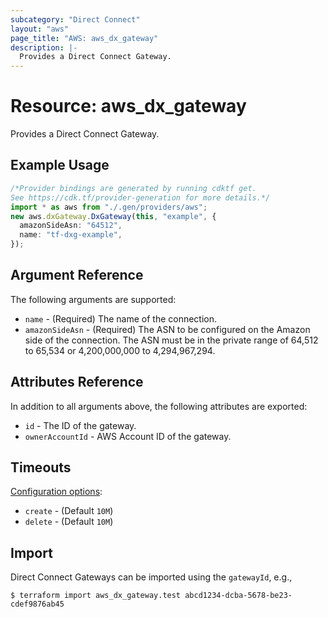 ```yaml
---
subcategory: "Direct Connect"
layout: "aws"
page_title: "AWS: aws_dx_gateway"
description: |-
  Provides a Direct Connect Gateway.
---
```


# Resource: aws\_dx\_gateway

Provides a Direct Connect Gateway.

## Example Usage

```typescript
/*Provider bindings are generated by running cdktf get.
See https://cdk.tf/provider-generation for more details.*/
import * as aws from "./.gen/providers/aws";
new aws.dxGateway.DxGateway(this, "example", {
  amazonSideAsn: "64512",
  name: "tf-dxg-example",
});

```

## Argument Reference

The following arguments are supported:

* `name` - (Required) The name of the connection.
* `amazonSideAsn` - (Required) The ASN to be configured on the Amazon side of the connection. The ASN must be in the private range of 64,512 to 65,534 or 4,200,000,000 to 4,294,967,294.

## Attributes Reference

In addition to all arguments above, the following attributes are exported:

* `id` - The ID of the gateway.
* `ownerAccountId` - AWS Account ID of the gateway.

## Timeouts

[Configuration options](https://developer.hashicorp.com/terraform/language/resources/syntax#operation-timeouts):

* `create` - (Default `10M`)
* `delete` - (Default `10M`)

## Import

Direct Connect Gateways can be imported using the `gatewayId`, e.g.,

```console
$ terraform import aws_dx_gateway.test abcd1234-dcba-5678-be23-cdef9876ab45
```
